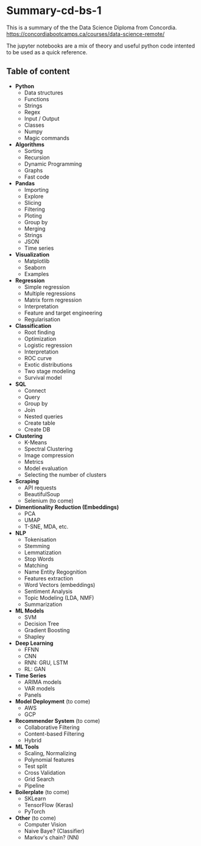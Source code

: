 # Summary-cd-bs-1

This is a summary of the the Data Science Diploma from Concordia.<br>
https://concordiabootcamps.ca/courses/data-science-remote/

The jupyter notebooks are a mix of theory and useful python code intented to be used as a quick reference.

## Table of content

- **Python**
    - Data structures
    - Functions
    - Strings
    - Regex
    - Input / Output
    - Classes
    - Numpy
    - Magic commands
- **Algorithms**
    - Sorting
    - Recursion
    - Dynamic Programming
    - Graphs
    - Fast code
- **Pandas**
    - Importing
    - Explore
    - Slicing
    - Filtering
    - Ploting
    - Group by
    - Merging
    - Strings
    - JSON
    - Time series
- **Visualization**
    - Matplotlib
    - Seaborn
    - Examples
- **Regression**
    - Simple regression
    - Multiple regressions
    - Matrix form regression
    - Interpretation
    - Feature and target engineering
    - Regularisation
- **Classification**
    - Root finding
    - Optimization
    - Logistic regression
    - Interpretation
    - ROC curve
    - Exotic distributions
    - Two stage modeling
    - Survival model
- **SQL**
    - Connect
    - Query
    - Group by
    - Join
    - Nested queries
    - Create table
    - Create DB
- **Clustering**
    - K-Means
    - Spectral Clustering
    - Image compression
    - Metrics
    - Model evaluation
    - Selecting the number of clusters 
- **Scraping**
    - API requests
    - BeautifulSoup
    - Selenium (to come)
- **Dimentionality Reduction (Embeddings)**
    - PCA
    - UMAP
    - T-SNE, MDA, etc.
- **NLP**
    - Tokenisation
    - Stemming
    - Lemmatization
    - Stop Words
    - Matching
    - Name Entity Regognition
    - Features extraction
    - Word Vectors (embeddings)
    - Sentiment Analysis
    - Topic Modeling (LDA, NMF)
    - Summarization
- **ML Models**
    - SVM
    - Decision Tree
    - Gradient Boosting
    - Shapley
- **Deep Learning**
    - FFNN
    - CNN
    - RNN: GRU, LSTM 
    - RL: GAN
- **Time Series**
    - ARIMA models
    - VAR models
    - Panels
- **Model Deployment** (to come)
    - AWS
    - GCP
- **Recommender System** (to come)
    - Collaborative Filtering
    - Content-based Filtering
    - Hybrid
- **ML Tools**
    - Scaling, Normalizing
    - Polynomial features
    - Test split
    - Cross Validation
    - Grid Search
    - Pipeline
- **Boilerplate** (to come)
    - SKLearn
    - TensorFlow (Keras)
    - PyTorch 
- **Other** (to come)
    - Computer Vision
    - Naive Baye? (Classifier)
    - Markov's chain? (NN)